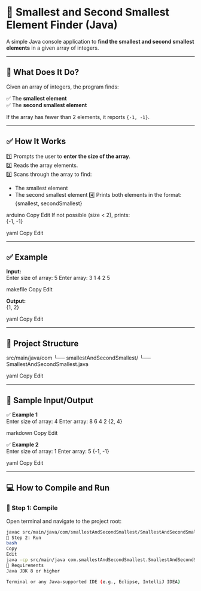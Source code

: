 # 🔢 Smallest and Second Smallest Element Finder (Java)

A simple Java console application to **find the smallest and second smallest elements** in a given array of integers.

---

## 📘 What Does It Do?

Given an array of integers, the program finds:

✅ The **smallest element**  
✅ The **second smallest element**  

If the array has fewer than 2 elements, it reports `{-1, -1}`.

---

## ✅ How It Works

1️⃣ Prompts the user to **enter the size of the array**.  
2️⃣ Reads the array elements.  
3️⃣ Scans through the array to find:
   - The smallest element
   - The second smallest element
4️⃣ Prints both elements in the format:  
{smallest, secondSmallest}

arduino
Copy
Edit
If not possible (size < 2), prints:  
{-1, -1}

yaml
Copy
Edit

---

## ✅ Example

**Input:**  
Enter size of array:
5
Enter array:
3 1 4 2 5

makefile
Copy
Edit

**Output:**  
{1, 2}

yaml
Copy
Edit

---

## 📂 Project Structure

src/main/java/com
└── smallestAndSecondSmallest/
└── SmallestAndSecondSmallest.java

yaml
Copy
Edit

---

## 🧪 Sample Input/Output

✅ **Example 1**  
Enter size of array:
4
Enter array:
8 6 4 2
{2, 4}

markdown
Copy
Edit

✅ **Example 2**  
Enter size of array:
1
Enter array:
5
{-1, -1}

yaml
Copy
Edit

---

## 💻 How to Compile and Run

### 📍 Step 1: Compile

Open terminal and navigate to the project root:

```bash
javac src/main/java/com/smallestAndSecondSmallest/SmallestAndSecondSmallest.java
📍 Step 2: Run
bash
Copy
Edit
java -cp src/main/java com.smallestAndSecondSmallest.SmallestAndSecondSmallest
📎 Requirements
Java JDK 8 or higher

Terminal or any Java-supported IDE (e.g., Eclipse, IntelliJ IDEA)
